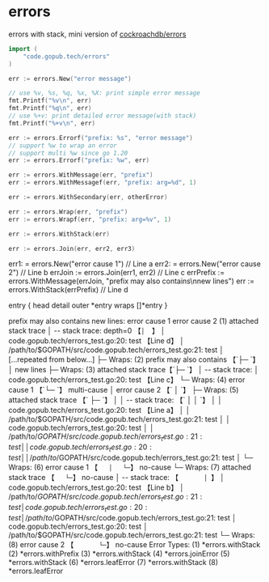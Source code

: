 # errors
errors with stack, mini version of [cockroachdb/errors](github.com/cockroachdb/errors)


```go
import (
	"code.gopub.tech/errors"
)

err := errors.New("error message")

// use %v, %s, %q, %x, %X: print simple error message
fmt.Printf("%v\n", err)
fmt.Printf("%q\n", err)
// use %+v: print detailed error message(with stack)
fmt.Printf("%+v\n", err)

err := errors.Errorf("prefix: %s", "error message")
// support %w to wrap an error
// support multi %w since go 1.20
err := errors.Errorf("prefix: %w", err)

err := errors.WithMessage(err, "prefix")
err := errors.WithMessagef(err, "prefix: arg=%d", 1)

err := errors.WithSecondary(err, otherError)

err := errors.Wrap(err, "prefix")
err := errors.Wrapf(err, "prefix: arg=%v", 1)

err := errors.WithStack(err)

err := errors.Join(err, err2, err3)
```

err1: = errors.New("error cause 1") // Line a
err2: = errors.New("error cause 2") // Line b
errJoin := errors.Join(err1, err2)  // Line c
errPrefix := errors.WithMessage(errJoin, "prefix may also contains\nnew lines")
err := errors.WithStack(errPrefix)  // Line d

entry {
  head
  detail
  outer *entry
  wraps []*entry
}

prefix may also contains
new lines: error cause 1
error cause 2
(1) attached stack trace
│  -- stack trace: depth=0 【`│  `】
│  code.gopub.tech/errors_test.go:20: test 【Line d】
│  	/path/to/$GOPATH/src/code.gopub.tech/errors_test.go:21: test
│  [...repeated from below...]
├─ Wraps: (2) prefix may also contains 【`├─ `】
│  new lines
├─ Wraps: (3) attached stack trace【`├─ `】
│  -- stack trace:
│  code.gopub.tech/errors_test.go:20: test 【Line c】
└─ Wraps: (4) error cause 1 【`└─ `】 multi-cause
    │  error cause 2 【`    │  `】
    ├─ Wraps: (5) attached stack trace 【`    ├─ `】
    │   │  -- stack trace: 【`    │   │  `】
    │   │  code.gopub.tech/errors_test.go:20: test 【Line a】
    │   │  	/path/to/$GOPATH/src/code.gopub.tech/errors_test.go:21: test
    │   │  code.gopub.tech/errors_test.go:20: test
    │   │  	/path/to/$GOPATH/src/code.gopub.tech/errors_test.go:21: test
    │   │  code.gopub.tech/errors_test.go:20: test
    │   │  	/path/to/$GOPATH/src/code.gopub.tech/errors_test.go:21: test
    │   └─ Wraps: (6) error cause 1 【`    │   └─ `】 no-cause
    └─ Wraps: (7) attached stack trace 【`    └─ `】 no-cause
        │  -- stack trace: 【`        │  `】
        │  code.gopub.tech/errors_test.go:20: test 【Line b】
        │  	/path/to/$GOPATH/src/code.gopub.tech/errors_test.go:21: test
        │  code.gopub.tech/errors_test.go:20: test
        │  	/path/to/$GOPATH/src/code.gopub.tech/errors_test.go:21: test
        │  code.gopub.tech/errors_test.go:20: test
        │  	/path/to/$GOPATH/src/code.gopub.tech/errors_test.go:21: test
        └─ Wraps: (8) error cause 2 【`        └─ `】 no-cause
Error Types: (1) *errors.withStack (2) *errors.withPrefix (3) *errors.withStack (4) *errors.joinError (5) *errors.withStack (6) *errors.leafError (7) *errors.withStack (8) *errors.leafError

